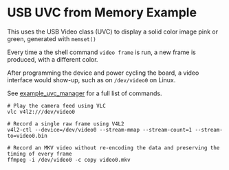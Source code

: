 # USB UVC from Memory Example

This uses the USB Video class (UVC) to display a solid color image pink or green,
generated with `memset()`

Every time a the shell command `video frame` is run, a new frame is produced,
with a different color.

After programming the device and power cycling the board, a video interface
would show-up, such as on `/dev/video0` on Linux.

See [example_uvc_manager](../example_uvc_manager) for a full list of commands.

```
# Play the camera feed using VLC
vlc v4l2:///dev/video0

# Record a single raw frame using V4L2
v4l2-ctl --device=/dev/video0 --stream-mmap --stream-count=1 --stream-to=video0.bin

# Record an MKV video without re-encoding the data and preserving the timing of every frame
ffmpeg -i /dev/video0 -c copy video0.mkv
```

